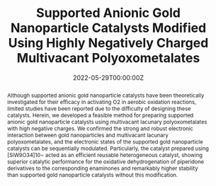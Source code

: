 ---
title: "Supported Anionic Gold Nanoparticle Catalysts Modified Using Highly Negatively Charged Multivacant Polyoxometalates"
authors:
- admin
- Takafumi Yatabe
- Kentaro Yonesato
- Tomohiro Yabe
- Soichi Kikkawa
- Seiji Yamazoe
- Ayako Nakata
- Kazuya Yamaguchi
- Kosuke Suzuki
#author_notes:
#- "Equal contribution"
#- "Equal contribution"
date: "2022-05-29T00:00:00Z"
doi: "10.1002/anie.202205873"

# Schedule page publish date (NOT publication's date).
publishDate: "2017-01-01T00:00:00Z"

# Publication type.
# Accepts a single type but formatted as a YAML list (for Hugo requirements).
# Enter a publication type from the CSL standard.
publication_types: ["article-journal"]

# Publication name and optional abbreviated publication name.
publication: "*Angewandte Chemie International Edition, 61* (e202205873)"
publication_short: ""

abstract: Although supported anionic gold nanoparticle catalysts have been theoretically investigated for their efficacy in activating O2 in aerobic oxidation reactions, limited studies have been reported due to the difficulty of designing these catalysts. Herein, we developed a feasible method for preparing supported anionic gold nanoparticle catalysts using multivacant lacunary polyoxometalates with high negative charges. We confirmed the strong and robust electronic interaction between gold nanoparticles and multivacant lacunary polyoxometalates, and the electronic states of the supported gold nanoparticle catalysts can be sequentially modulated. Particularly, the catalyst prepared using [SiW9O34]10− acted as an efficient reusable heterogeneous catalyst, showing superior catalytic performance for the oxidative dehydrogenation of piperidone derivatives to the corresponding enaminones and remarkably higher stability than supported gold nanoparticle catalysts without this modification.

# Summary. An optional shortened abstract.
summary: A method is reported for the design of supported anionic gold nanoparticle catalysts modified using highly negatively charged multivacant lacunary polyoxometalates. Enhanced catalytic activity and stability of supported anionic gold nanoparticle catalysts was accessed in the aerobic oxidative dehydrogenation of piperidone derivatives to the corresponding enaminones.

tags:
- Source Themes
featured: true

# links:
# - name: ""
#   url: ""
url_pdf: ''
url_code: ''
url_dataset: ''
url_poster: ''
url_project: ''
url_slides: ''
url_source: ''
url_video: ''

# Featured image
# To use, add an image named `featured.jpg/png` to your page's folder. 
image:
  caption: 'Image credit: [**Wiley**](https://onlinelibrary.wiley.com/doi/full/10.1002/anie.202208979)'
  focal_point: ""
  preview_only: false

# Associated Projects (optional).
#   Associate this publication with one or more of your projects.
#   Simply enter your project's folder or file name without extension.
#   E.g. `internal-project` references `content/project/internal-project/index.md`.
#   Otherwise, set `projects: []`.
projects: []

# Slides (optional).
#   Associate this publication with Markdown slides.
#   Simply enter your slide deck's filename without extension.
#   E.g. `slides: "example"` references `content/slides/example/index.md`.
#   Otherwise, set `slides: ""`.
slides: ""
---